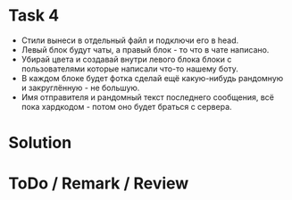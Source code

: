 # Task 4
- Стили вынеси в отдельный файл и подключи его в head.
- Левый блок будут чаты, а правый блок - то что в чате написано.
- Убирай цвета и создавай внутри левого блока блоки с пользователями которые написали что-то нашему боту.
- В каждом блоке будет фотка сделай ещё какую-нибудь рандомную и закруглённую - не большую.
- Имя отправителя и рандомный текст последнего сообщения, всё пока хардкодом - потом оно будет браться с сервера.

# Solution

# ToDo / Remark / Review

